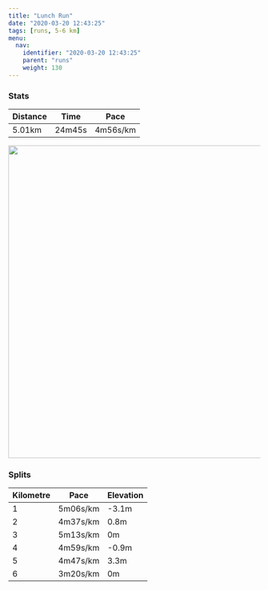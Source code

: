 ```yaml
---
title: "Lunch Run"
date: "2020-03-20 12:43:25"
tags: [runs, 5-6 km]
menu:
  nav:
    identifier: "2020-03-20 12:43:25"
    parent: "runs"
    weight: 130
---
```


### Stats

| Distance | Time | Pace |
|----------|------|------|
|5.01km|24m45s|4m56s/km|

<img src='https://maps.googleapis.com/maps/api/staticmap?maptype=terrain&path=enc:oqjeIlzyLVj@X`@r@dB`@j@Zj@d@f@r@Vl@\RBNITCT@b@CNBNFVTZd@Vl@^xAJh@\`Ad@t@h@j@l@bA^d@Vb@Lb@ZZVx@RXz@xAb@dA^rAn@dBZdBNd@N`AZbAd@xBPhADj@n@bFLh@f@~E`@pCZbDJ~ARv@JdAETWHKi@Gm@AY?UFLd@pCBb@?l@HlAClBGp@CtADv@D~BEr@EjBFpEAvAGhA@rAEj@?dCKbAHm@DkADk@@w@Lo@PmBA[YkB@k@Eg@@mDEkAF}@CoCEa@?_@FeAJoCEa@UmAIuAQkA?RFt@Hl@DDNEDKWqAGq@Oo@OyAU{@_@gD]wAc@sEk@sDC_@Gg@Oo@Gg@eCqKWo@YgAY}@c@aBYaB]_Ak@aA_@c@}@{@g@o@a@m@}@aBcAwCa@k@a@YMGk@C_@?SFWGo@i@}AgBcAeBM_@]u@_@aA&key=AIzaSyBPVQ_iynBzLujdhfLzy8Z-5zczbktE55k&size=800x800&scale=2&markers=color:yellow|label:S|53.47112,-2.26743&markers=color:green|label:F|53.471089999999954,-2.2673100000000015' width='625' />

### Splits

| Kilometre | Pace | Elevation |
|------|------|-----------|
|1|5m06s/km|-3.1m|
|2|4m37s/km|0.8m|
|3|5m13s/km|0m|
|4|4m59s/km|-0.9m|
|5|4m47s/km|3.3m|
|6|3m20s/km|0m|
